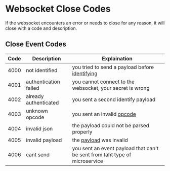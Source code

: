 # Websocket Close Codes

If the websocket encounters an error or needs to close for any reason, it will close with a code and description.

## Close Event Codes

| Code | Description | Explaination |
|---|---|---|
| 4000 | not identified | you tried to send a payload before [identifying](identify.md) |
| 4001 | authentication failed | you cannot connect to the websocket, your secret is wrong |
| 4002 | already authenticated | you sent a second identify payload |
| 4003 | unknown opcode | you sent an invalid [opcode](opcodes.md) |
| 4004 | invalid json | the payload could not be parsed properly |
| 4005 | invalid payload | the [payload](payloads.md#sending-a-payload) was invalid |
| 4006 | cant send | you sent an event payload that can't be sent from taht type of microservice |